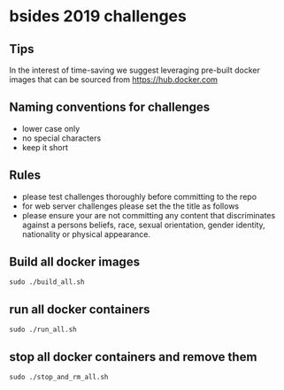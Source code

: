 # bsides 2019 challenges
## Tips
In the interest of time-saving we suggest leveraging pre-built docker images that can be sourced from https://hub.docker.com
## Naming conventions for challenges
* lower case only
* no special characters
* keep it short
## Rules
* please test challenges thoroughly before committing to the repo
* for web server challenges please set the the title as follows <title>[CHALLENGE NAME] | bsides</title>
* please ensure your are not committing any content that discriminates against a persons beliefs, race, sexual orientation, gender identity, nationality or physical appearance.
## Build all docker images
`sudo ./build_all.sh`
## run all docker containers
`sudo ./run_all.sh`
## stop all docker containers and remove them
`sudo ./stop_and_rm_all.sh`

